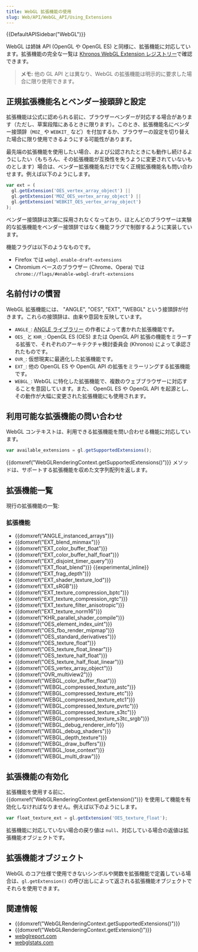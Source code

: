 ```yaml
---
title: WebGL 拡張機能の使用
slug: Web/API/WebGL_API/Using_Extensions
---
```


{{DefaultAPISidebar("WebGL")}}

WebGL は姉妹 API (OpenGL や OpenGL ES) と同様に、拡張機能に対応しています。拡張機能の完全な一覧は [Khronos WebGL Extension レジストリー](http://www.khronos.org/registry/webgl/extensions/)で確認できます。

> **メモ:** 他の GL API とは異なり、WebGL の拡張機能は明示的に要求した場合に限り使用できます。

## 正規拡張機能名とベンダー接頭辞と設定

拡張機能は公式に認められる前に、ブラウザーベンダーが対応する場合があります（ただし、草案段階にあるときに限ります）。このとき、拡張機能名にベンダー接頭辞（`MOZ_` や `WEBKIT_` など）を付加するか、ブラウザーの設定を切り替えた場合に限り使用できるようにする可能性があります。

最先端の拡張機能を使用したい場合、および公認されたときにも動作し続けるようにしたい（もちろん、その拡張機能が互換性を失うように変更されていないものとします）場合は、ベンダー拡張機能名だけでなく正規拡張機能名も問い合わせます。例えば以下のようにします。

```js
var ext = (
  gl.getExtension('OES_vertex_array_object') ||
  gl.getExtension('MOZ_OES_vertex_array_object') ||
  gl.getExtension('WEBKIT_OES_vertex_array_object')
);
```

ベンダー接頭辞は次第に採用されなくなっており、ほとんどのブラウザーは実験的な拡張機能をベンダー接頭辞ではなく機能フラグで制御するように実装しています。

機能フラグは以下のようなものです。

- Firefox では `webgl.enable-draft-extensions`
- Chromium ベースのブラウザー (Chrome、Opera) では `chrome://flags/#enable-webgl-draft-extensions`

## 名前付けの慣習

WebGL 拡張機能には、 "ANGLE", "OES", "EXT", "WEBGL" という接頭辞が付きます。これらの接頭辞は、由来や意図を反映しています。

- `ANGLE_`: [ANGLE ライブラリー](https://en.wikipedia.org/wiki/ANGLE_%28software%29) の作者によって書かれた拡張機能です。
- `OES_` と `KHR_`: OpenGL ES (OES) または OpenGL API 拡張の機能をミラーする拡張で、それぞれのアーキテクチャ検討委員会 (Khronos) によって承認されたものです。
- `OVR_`: 仮想現実に最適化した拡張機能です。
- `EXT_`: 他の OpenGL ES や OpenGL API の拡張をミラーリングする拡張機能です。
- `WEBGL_`: WebGL に特化した拡張機能で、複数のウェブブラウザーに対応することを意図しています。また、 OpenGL ES や OpenGL API を起源とし、その動作が大幅に変更された拡張機能にも使用されます。

## 利用可能な拡張機能の問い合わせ

WebGL コンテキストは、利用できる拡張機能を問い合わせる機能に対応しています。

```js
var available_extensions = gl.getSupportedExtensions();
```

{{domxref("WebGLRenderingContext.getSupportedExtensions()")}} メソッドは、サポートする拡張機能を収めた文字列配列を返します。

## 拡張機能一覧

現行の拡張機能の一覧:

### 拡張機能

- {{domxref("ANGLE_instanced_arrays")}}
- {{domxref("EXT_blend_minmax")}}
- {{domxref("EXT_color_buffer_float")}}
- {{domxref("EXT_color_buffer_half_float")}}
- {{domxref("EXT_disjoint_timer_query")}}
- {{domxref("EXT_float_blend")}} {{experimental_inline}}
- {{domxref("EXT_frag_depth")}}
- {{domxref("EXT_shader_texture_lod")}}
- {{domxref("EXT_sRGB")}}
- {{domxref("EXT_texture_compression_bptc")}}
- {{domxref("EXT_texture_compression_rgtc")}}
- {{domxref("EXT_texture_filter_anisotropic")}}
- {{domxref("EXT_texture_norm16")}}
- {{domxref("KHR_parallel_shader_compile")}}
- {{domxref("OES_element_index_uint")}}
- {{domxref("OES_fbo_render_mipmap")}}
- {{domxref("OES_standard_derivatives")}}
- {{domxref("OES_texture_float")}}
- {{domxref("OES_texture_float_linear")}}
- {{domxref("OES_texture_half_float")}}
- {{domxref("OES_texture_half_float_linear")}}
- {{domxref("OES_vertex_array_object")}}
- {{domxref("OVR_multiview2")}}
- {{domxref("WEBGL_color_buffer_float")}}
- {{domxref("WEBGL_compressed_texture_astc")}}
- {{domxref("WEBGL_compressed_texture_etc")}}
- {{domxref("WEBGL_compressed_texture_etc1")}}
- {{domxref("WEBGL_compressed_texture_pvrtc")}}
- {{domxref("WEBGL_compressed_texture_s3tc")}}
- {{domxref("WEBGL_compressed_texture_s3tc_srgb")}}
- {{domxref("WEBGL_debug_renderer_info")}}
- {{domxref("WEBGL_debug_shaders")}}
- {{domxref("WEBGL_depth_texture")}}
- {{domxref("WEBGL_draw_buffers")}}
- {{domxref("WEBGL_lose_context")}}
- {{domxref("WEBGL_multi_draw")}}

## 拡張機能の有効化

拡張機能を使用する前に、 {{domxref("WebGLRenderingContext.getExtension()")}} を使用して機能を有効化しなければなりません。例えば以下のようにします。

```js
var float_texture_ext = gl.getExtension('OES_texture_float');
```

拡張機能に対応していない場合の戻り値は `null`、対応している場合の返値は拡張機能オブジェクトです。

## 拡張機能オブジェクト

WebGL のコア仕様で使用できないシンボルや関数を拡張機能で定義している場合は、`gl.getExtension()` の呼び出しによって返される拡張機能オブジェクトでそれらを使用できます。

## 関連情報

- {{domxref("WebGLRenderingContext.getSupportedExtensions()")}}
- {{domxref("WebGLRenderingContext.getExtension()")}}
- [webglreport.com](https://webglreport.com/)
- [webglstats.com](http://webglstats.com)
